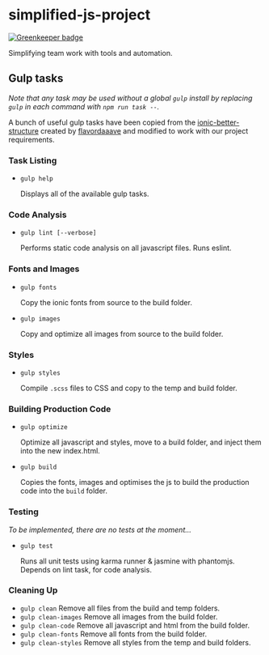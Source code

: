 # simplified-js-project

[![Greenkeeper badge](https://badges.greenkeeper.io/emileber/simplified-js-project.svg)](https://greenkeeper.io/)

Simplifying team work with tools and automation.

## Gulp tasks

_Note that any task may be used without a global `gulp` install by replacing `gulp` in each command with `npm run task --`._

A bunch of useful gulp tasks have been copied from the [ionic-better-structure](https://github.com/flavordaaave/ionic-better-structure) created by [flavordaaave](https://github.com/flavordaaave) and modified to work with our project requirements.

### Task Listing

- `gulp help`

    Displays all of the available gulp tasks.

### Code Analysis

- `gulp lint [--verbose]`

    Performs static code analysis on all javascript files. Runs eslint.

### Fonts and Images

- `gulp fonts`

    Copy the ionic fonts from source to the build folder.

- `gulp images`

    Copy and optimize all images from source to the build folder.

### Styles

- `gulp styles`

    Compile `.scss` files to CSS and copy to the temp and build folder.


### Building Production Code

- `gulp optimize`

    Optimize all javascript and styles, move to a build folder, and inject them into the new index.html.

- `gulp build`

    Copies the fonts, images and optimises the js to build the production code into the `build` folder.

### Testing
_To be implemented, there are no tests at the moment..._

- `gulp test`

    Runs all unit tests using karma runner & jasmine with phantomjs. Depends on lint task, for code analysis.

### Cleaning Up

- `gulp clean` Remove all files from the build and temp folders.
- `gulp clean-images` Remove all images from the build folder.
- `gulp clean-code` Remove all javascript and html from the build folder.
- `gulp clean-fonts` Remove all fonts from the build folder.
- `gulp clean-styles` Remove all styles from the temp and build folders.
